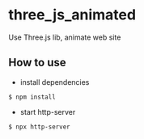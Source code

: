# three_js_animated
Use Three.js lib, animate web site

## How to use
- install dependencies
```
$ npm install
```

- start http-server
```
$ npx http-server
```